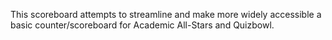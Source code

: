 This scoreboard attempts to streamline and make more widely accessible a basic counter/scoreboard for Academic All-Stars and Quizbowl.
